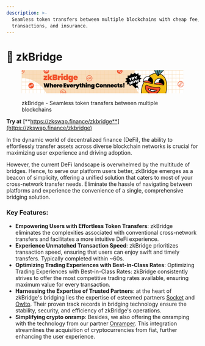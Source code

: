 ```yaml
---
description: >-
  Seamless token transfers between multiple blockchains with cheap fee, fast
  transactions, and insurance.
---
```


# 🚃 zkBridge

<figure><img src="../.gitbook/assets/banner_zk_birdge.jpg" alt=""><figcaption><p>zkBridge - Seamless token transfers between multiple blockchains</p></figcaption></figure>

**Try at** [**https://zkswap.finance/zkbridge**](https://zkswap.finance/zkbridge)

In the dynamic world of decentralized finance (DeFi), the ability to effortlessly transfer assets across diverse blockchain networks is crucial for maximizing user experience and driving adoption.&#x20;

However, the current DeFi landscape is overwhelmed by the multitude of bridges. Hence, to serve our platform users better, zkBridge emerges as a beacon of simplicity, offering a unified solution that caters to most of your cross-network transfer needs. Eliminate the hassle of navigating between platforms and experience the convenience of a single, comprehensive bridging solution.

### Key Features:

* **Empowering Users with Effortless Token Transfers**: zkBridge eliminates the complexities associated with conventional cross-network transfers and facilitates a more intuitive DeFi experience.
* **Experience Unmatched Transaction Speed**: zkBridge prioritizes transaction speed, ensuring that users can enjoy swift and timely transfers. Typically completed within \~60s.
* **Optimizing Trading Experiences with Best-in-Class Rates**: Optimizing Trading Experiences with Best-in-Class Rates: zkBridge consistently strives to offer the most competitive trading rates available, ensuring maximum value for every transaction.
* **Harnessing the Expertise of Trusted Partners**: at the heart of zkBridge's bridging lies the expertise of esteemed partners [Socket](https://socket.tech/) and [Owlto](https://owlto.finance/). Their proven track records in bridging technology ensure the stability, security, and efficiency of zkBridge's operations.
* **Simplifying crypto onramp**: Besides, we also offering the onramping with the technology from our partner [Onramper](https://onramper.com/). This integration streamlines the acquisition of cryptocurrencies from fiat, further enhancing the user experience.
